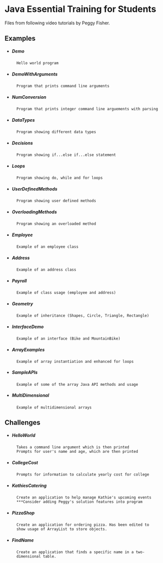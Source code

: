 # Java Essential Training for Students

Files from following video tutorials by Peggy Fisher.

## Examples 

* ##### Demo
		Hello world program
					
* ##### DemoWithArguments 
		Program that prints command line arguments
				
* ##### NumConversion 
		Program that prints integer command line arguements with parsing
				
* ##### DataTypes 
		Program showing different data types
				
* ##### Decisions 
		Program showing if...else if...else statement
				
* ##### Loops 
		Program showing do, while and for loops
			
* ##### UserDefinedMethods 
		Program showing user defined methods
				
* ##### OverloadingMethods 
		Program showing an overloaded method
				
* ##### Employee 
		Example of an employee class
				
* ##### Address
		Example of an address class
				
* ##### Payroll 
		Example of class usage (employee and address)

* ##### Geometry
		Example of inheritance (Shapes, Circle, Triangle, Rectangle)

* #####	InterfaceDemo 
		Example of an interface (Bike and MountainBike)

* ##### ArrayExamples
		Example of array instantiation and enhanced for loops

* ##### SampleAPIs
		Example of some of the array Java API methods and usage

* ##### MultiDimensional
		Example of multidimensional arrays

## Challenges

* ##### HelloWorld
		Takes a command line argument which is then printed
		Prompts for user's name and age, which are then printed

* ##### CollegeCost
		Prompts for information to calculate yearly cost for college

* ##### KathiesCatering
		Create an application to help manage Kathie's upcoming events
		***Consider adding Peggy's solution features into program

* ##### PizzaShop
		Create an application for ordering pizza. Has been edited to
		show usage of ArrayList to store objects.

* ##### FindName
		Create an application that finds a specific name in a two-
		dimensional table.

